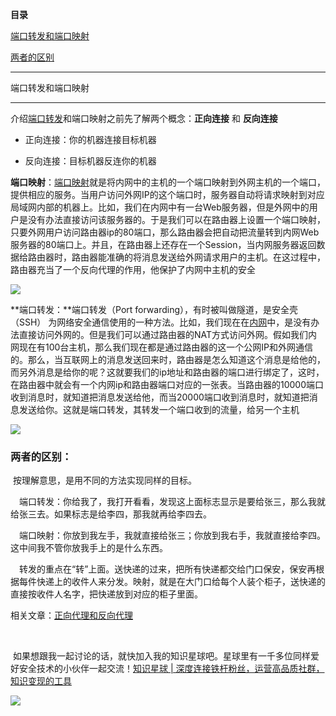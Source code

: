 **目录**

[端口转发和端口映射](#t0 "端口转发和端口映射")

[两者的区别](#t1 "两者的区别")

* * *

端口转发和端口映射
---------

介绍[端口转发](https://so.csdn.net/so/search?q=%E7%AB%AF%E5%8F%A3%E8%BD%AC%E5%8F%91&spm=1001.2101.3001.7020)和端口映射之前先了解两个概念：**正向连接** 和 **反向连接**

*   正向连接：你的机器连接目标机器
*   反向连接：目标机器反连你的机器

**端口映射**：[端口映射](https://so.csdn.net/so/search?q=%E7%AB%AF%E5%8F%A3%E6%98%A0%E5%B0%84&spm=1001.2101.3001.7020)就是将内网中的主机的一个端口映射到外网主机的一个端口，提供相应的服务。当用户访问外网IP的这个端口时，服务器自动将请求映射到对应局域网内部的机器上。比如，我们在内网中有一台Web服务器，但是外网中的用户是没有办法直接访问该服务器的。于是我们可以在路由器上设置一个端口映射，只要外网用户访问路由器ip的80端口，那么路由器会把自动把流量转到内网Web服务器的80端口上。并且，在路由器上还存在一个Session，当内网服务器返回数据给路由器时，路由器能准确的将消息发送给外网请求用户的主机。在这过程中，路由器充当了一个反向代理的作用，他保护了内网中主机的安全

![](https://img-blog.csdnimg.cn/20181127084245723.png)

**端口转发：**端口转发（Port forwarding），有时被叫做隧道，是安全壳（SSH） 为网络安全通信使用的一种方法。比如，我们现在在[内网](https://so.csdn.net/so/search?q=%E5%86%85%E7%BD%91&spm=1001.2101.3001.7020)中，是没有办法直接访问外网的。但是我们可以通过路由器的NAT方式访问外网。假如我们内网现在有100台主机，那么我们现在都是通过路由器的这一个公网IP和外网通信的。那么，当互联网上的消息发送回来时，路由器是怎么知道这个消息是给他的，而另外消息是给你的呢？这就要我们的ip地址和路由器的端口进行绑定了，这时，在路由器中就会有一个内网ip和路由器端口对应的一张表。当路由器的10000端口收到消息时，就知道把消息发送给他，而当20000端口收到消息时，就知道把消息发送给你。这就是端口转发，其转发一个端口收到的流量，给另一个主机

![](https://img-blog.csdnimg.cn/2018112708373723.png)

### 两者的区别：

 按理解意思，是用不同的方法实现同样的目标。

　端口转发：你给我了，我打开看看，发现这上面标志显示是要给张三，那么我就给张三去。如果标志是给李四，那我就再给李四去。

　端口映射：你放到我左手，我就直接给张三；你放到我右手，我就直接给李四。这中间我不管你放我手上的是什么东西。

　转发的重点在“转”上面。送快递的过来，把所有快递都交给门口保安，保安再根据每件快递上的收件人来分发。映射，就是在大门口给每个人装个柜子，送快递的直接按收件人名字，把快递放到对应的柜子里面。

相关文章：[正向代理和反向代理](https://blog.csdn.net/qq_36119192/article/details/84534254 "正向代理和反向代理")  
 

 如果想跟我一起讨论的话，就快加入我的知识星球吧。星球里有一千多位同样爱好安全技术的小伙伴一起交流！[知识星球 | 深度连接铁杆粉丝，运营高品质社群，知识变现的工具](https://wx.zsxq.com/dweb2/index/group/88514121251242 "知识星球 | 深度连接铁杆粉丝，运营高品质社群，知识变现的工具")

![](https://img-blog.csdnimg.cn/1219ed79e9ed449d85d27b732cda5ea6.jpg)